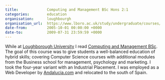 ```yaml
---
title:             Computing and Management BSc Hons 2:1
categories:        education
organisation:      loughbourgh
organisation_url:  https://www.lboro.ac.uk/study/undergraduate/courses/a-z/computing-and-management-bsc/
date-from:         2005-10-01 00:00:00 +0000
date-to:           2009-07-31 23:59:59 +0000
---
```

While at [Loughborough University](https://www.lboro.ac.uk/) I read [Computing and Management BSc](https://www.lboro.ac.uk/study/undergraduate/courses/a-z/computing-and-management-bsc/). The goal of this course was to give students a well-balanced education of hybrid skills; covering Computer Science courses with additional modules from the Business school for management, psychology and marketing. I took the four-year variant with an Industrial Placement. I was employed as a Web Developer by [Andalucia.com](https://www.andalucia.com/) and relocated to the south of Spain.

